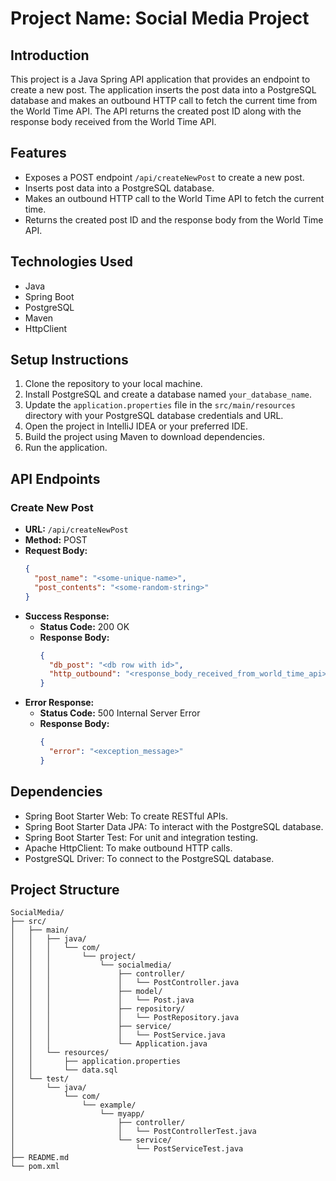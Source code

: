 # Project Name: Social Media Project

## Introduction
This project is a Java Spring API application that provides an endpoint to create a new post. The application inserts the post data into a PostgreSQL database and makes an outbound HTTP call to fetch the current time from the World Time API. The API returns the created post ID along with the response body received from the World Time API.

## Features
- Exposes a POST endpoint `/api/createNewPost` to create a new post.
- Inserts post data into a PostgreSQL database.
- Makes an outbound HTTP call to the World Time API to fetch the current time.
- Returns the created post ID and the response body from the World Time API.

## Technologies Used
- Java
- Spring Boot
- PostgreSQL
- Maven
- HttpClient

## Setup Instructions
1. Clone the repository to your local machine.
2. Install PostgreSQL and create a database named `your_database_name`.
3. Update the `application.properties` file in the `src/main/resources` directory with your PostgreSQL database credentials and URL.
4. Open the project in IntelliJ IDEA or your preferred IDE.
5. Build the project using Maven to download dependencies.
6. Run the application.

## API Endpoints
### Create New Post
- **URL:** `/api/createNewPost`
- **Method:** POST
- **Request Body:**
  ```json
  {
    "post_name": "<some-unique-name>",
    "post_contents": "<some-random-string>"
  }
  ```
- **Success Response:**
  - **Status Code:** 200 OK
  - **Response Body:**
    ```json
    {
      "db_post": "<db row with id>",
      "http_outbound": "<response_body_received_from_world_time_api>"
    }
    ```
- **Error Response:**
  - **Status Code:** 500 Internal Server Error
  - **Response Body:**
    ```json
    {
      "error": "<exception_message>"
    }
    ```

## Dependencies
- Spring Boot Starter Web: To create RESTful APIs.
- Spring Boot Starter Data JPA: To interact with the PostgreSQL database.
- Spring Boot Starter Test: For unit and integration testing.
- Apache HttpClient: To make outbound HTTP calls.
- PostgreSQL Driver: To connect to the PostgreSQL database.

## Project Structure
```
SocialMedia/
├── src/
│   ├── main/
│   │   ├── java/
│   │   │   └── com/
│   │   │       └── project/
│   │   │           └── socialmedia/
│   │   │               ├── controller/
│   │   │               │   └── PostController.java
│   │   │               ├── model/
│   │   │               │   └── Post.java
│   │   │               ├── repository/
│   │   │               │   └── PostRepository.java
│   │   │               ├── service/
│   │   │               │   └── PostService.java
│   │   │               └── Application.java
│   │   └── resources/
│   │       ├── application.properties
│   │       └── data.sql
│   └── test/
│       └── java/
│           └── com/
│               └── example/
│                   └── myapp/
│                       ├── controller/
│                       │   └── PostControllerTest.java
│                       └── service/
│                           └── PostServiceTest.java
├── README.md
└── pom.xml
```
